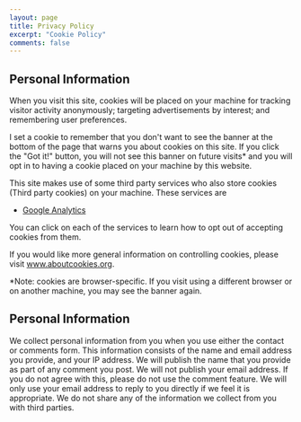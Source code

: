 ```yaml
---
layout: page
title: Privacy Policy
excerpt: "Cookie Policy"
comments: false
---
```


<div class="row">
    <h2>Personal Information</h2>
	<p>When you visit this site, cookies will be placed on your machine for tracking visitor activity anonymously; targeting advertisements by interest; and remembering user preferences.</p>
	<p>I set a cookie to remember that you don't want to see the banner at the bottom of the page that warns you about cookies on this site. If you click the "Got it!" button, 
		you will not see this banner on future visits* and you will opt in to having a cookie placed on your machine by this website.</p>
	<p>This site makes use of some third party services who also store cookies (Third party cookies) on your machine. These services are</p>
	<ul>
		<li><a href="https://tools.google.com/dlpage/gaoptout">Google Analytics</a></li>
	</ul>
	<p>You can click on each of the services to learn how to opt out of accepting cookies from them.</p>
	<p>If you would like more general information on controlling cookies, please visit <a href="http://www.aboutcookies.org/">www.aboutcookies.org</a>.</p>
	<p>*Note: cookies are browser-specific. If you visit using a different browser or on another machine, you may see the banner again.</p>
	<h2>Personal Information</h2>
	<p>We collect personal information from you when you use either the contact or comments form. This information consists of the name and email address you provide, and your IP address. 
		We will publish the name that you provide as part of any comment you post. We will not publish your email address. If you do not agree with this, please do not use the comment feature. We will only use your email address 
		to reply to you directly if we feel it is appropriate. We do not share any of the information we collect from you with third parties.</p>
</div>